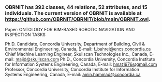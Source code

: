 ### OBRNIT has 392 classes, 44 relations, 52 attributes, and 15 individuals. The current version of OBRNIT is available at https://github.com/OBRNIT/OBRNIT/blob/main/OBRNIT.owl. 

Paper: ONTOLOGY FOR BIM-BASED ROBOTIC NAVIGATION AND INSPECTION TASKS

Ph.D. Candidate, Concordia University, Department of Building, Civil & Environmental Engineering, Canada, E-mail: f_bahrei@encs.concordia.ca
Chief Machine Learning Engineer, Skullscan Technologies Inc., Canada, E-mail: majid@skullscan.com
Ph.D., Concordia University, Concordia Institute for Information Systems Engineering, Canada, E-mail: hmat1976@gmail.com
Professor, Concordia University, Concordia Institute for Information Systems Engineering, Canada, E-mail: amin.hammad@concordia.ca


<!--
**OBRNIT/OBRNIT** is a ✨ _special_ ✨ repository because its `README.md` (this file) appears on your GitHub profile.

Here are some ideas to get you started:

- 🔭 I’m currently working on ...
- 🌱 I’m currently learning ...
- 👯 I’m looking to collaborate on ...
- 🤔 I’m looking for help with ...
- 💬 Ask me about ...
- 📫 How to reach me: ...
- 😄 Pronouns: ...
- ⚡ Fun fact: ...
-->
